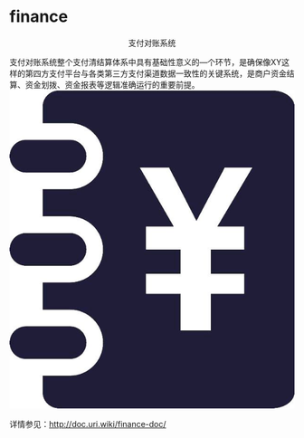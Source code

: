 # finance
<p align="center">支付对账系统</p>

支付对账系统整个支付清结算体系中具有基础性意义的—个环节，是确保像XY这样的第四方支付平台与各类第三方支付渠道数据一致性的关键系统，是商户资金结算、资金划拨、资金报表等逻辑准确运行的重要前提。
![image](https://github.com/woodheader/finance/blob/master/images/image.png)

详情参见：http://doc.uri.wiki/finance-doc/
